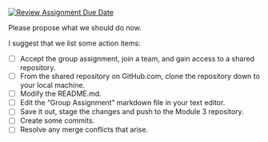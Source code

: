 [![Review Assignment Due Date](https://classroom.github.com/assets/deadline-readme-button-24ddc0f5d75046c5622901739e7c5dd533143b0c8e959d652212380cedb1ea36.svg)](https://classroom.github.com/a/fCWGfx9r)

Please propose what we should do now.

I suggest that we list some action items:
- [ ] Accept the group assignment, join a team, and gain access to a shared repository.
- [ ] From the shared repository on GitHub.com, clone the repository down to your local machine.
- [ ] Modify the README.md.
- [ ] Edit the “Group Assignment” markdown file in your text editor.
- [ ] Save it out, stage the changes and push to the Module 3 repository.
- [ ] Create some commits.
- [ ] Resolve any merge conflicts that arise.
